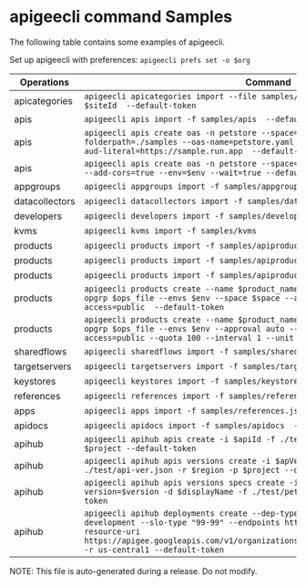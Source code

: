 # apigeecli command Samples

The following table contains some examples of apigeecli.

Set up apigeecli with preferences: `apigeecli prefs set -o $org`

| Operations | Command |
|---|---|
| apicategories | `apigeecli apicategories import --file samples/apicategories.json --siteid $siteId  --default-token`|
| apis | `apigeecli apis import -f samples/apis  --default-token` |
| apis | `apigeecli apis create oas -n petstore --space=space1 --oas-base-folderpath=./samples --oas-name=petstore.yaml --add-cors=true --google-idtoken-aud-literal=https://sample.run.app  --default-token` |
| apis | `apigeecli apis create oas -n petstore --space=space1 -f ./samples/petstore.yaml --add-cors=true --env=$env --wait=true --default-token` |
| appgroups | `apigeecli appgroups import -f samples/appgroups.json --default-token` |
| datacollectors | `apigeecli datacollectors import -f samples/datacollectors.json --default-token`  |
| developers | `apigeecli developers import -f samples/developers.json`  |
| kvms | `apigeecli kvms import -f samples/kvms`  |
| products | `apigeecli products import -f samples/apiproduct-legacy.json  --default-token` |
| products | `apigeecli products import -f samples/apiproduct-gqlgroup.json  --default-token` |
| products | `apigeecli products import -f samples/apiproduct-op-group.json  --default-token` |
| products | `apigeecli products create --name $product_name --display-name $product_name --opgrp $ops_file --envs $env --space $space --approval auto --attrs access=public  --default-token` |
| products | `apigeecli products create --name $product_name --display-name $product_name --opgrp $ops_file --envs $env --approval auto --space $space --attrs access=public --quota 100 --interval 1 --unit minute  --default-token` |
| sharedflows | `apigeecli sharedflows import -f samples/sharedflows` |
| targetservers | `apigeecli targetservers import -f samples/targetservers.json  -e $env` |
| keystores | `apigeecli keystores import -f samples/keystores.json  -e $env` |
| references | `apigeecli references import -f samples/references.json  -e $env` |
| apps | `apigeecli apps import -f samples/references.json -d samples/developers.json` |
| apidocs | `apigeecli apidocs import -f samples/apidocs  -s $siteId`  |
| apihub | `apigeecli apihub apis create -i $apiId -f ./test/api.json -r $region -p $project --default-token`  |
| apihub | `apigeecli apihub apis versions create -i $apVeriId --api-id $apiId 	-f ./test/api-ver.json -r $region -p $project --default-token`  |
| apihub | `apigeecli apihub apis versions specs create -i $id --api-id $apiId 	--version=$version -d $displayName -f ./test/petstore.yaml -r $region --default-token`  |
| apihub | `apigeecli apihub deployments create --dep-type apigee -d $dispName 	--env-type development --slo-type "99-99" --endpoints https://api.example.com 	--resource-uri https://apigee.googleapis.com/v1/organizations/$project/apis/$proxy/revisions/1 	-r us-central1 --default-token`  |



NOTE: This file is auto-generated during a release. Do not modify.